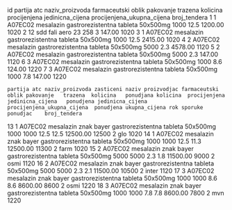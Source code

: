 id	partija	atc	naziv_proizvoda	farmaceutski  oblik	pakovanje	trazena  kolicina	procijenjena jedinicna_cijena	procijenjena_ukupna_cijena	broj_tendera
1	1	A07EC02	mesalazin	gastrorezistentna tableta	50x500mg	1000	12.5	1200.00	1020
2	12	sdd	fali	aero	23	258	3	147.00	1020
3	1	A07EC02	mesalazin	gastrorezistentna tableta	50x500mg	1000	12.5	2415.00	1020
4	2	A07EC02	mesalazin	gastrorezistentna tableta	50x500mg	5000	2.3	4578.00	1120
5	2	A07EC02	mesalazin	gastrorezistentna tableta	50x500mg	5000	2.3	147.00	1120
6	3	A07EC02	mesalazin	gastrorezistentna tableta	50x500mg	1000	8.6	124.00	1220
7	3	A07EC02	mesalazin	gastrorezistentna tableta	50x500mg	1000	7.8	147.00	1220







	partija	atc	naziv_proizvoda	zasticeni naziv	proizvodjac	farmaceutski  oblik	pakovanje	trazena  kolicina	ponudjana kolicina	procijenjena jedinicna_cijena	ponudjena jedinicna_cijena	procijenjena_ukupna_cijena	ponudjena ukupna_cijena	rok sporuke	ponudjac	broj_tendera
13	1	A07EC02	mesalazin	znak	bayer	gastrorezistentna tableta	50x500mg	1000	1000	12.5	12.5	12500.00	12500	2	glo	1020
14	1	A07EC02	mesalazin	znak	bayer	gastrorezistentna tableta	50x500mg	1000	1000	12.5	11.3	12500.00	11300	2	farm	1020
15	2	A07EC02	mesalazin	znak	bayer	gastrorezistentna tableta	50x500mg	5000	5000	2.3	1.8	11500.00	9000	2	osmi	1120
16	2	A07EC02	mesalazin	znak	bayer	gastrorezistentna tableta	50x500mg	5000	5000	2.3	2.1	11500.00	10500	2	inter	1120
17	3	A07EC02	mesalazin	znak	bayer	gastrorezistentna tableta	50x500mg	1000	1000	8.6	8.6	8600.00	8600	2	osmi	1220
18	3	A07EC02	mesalazin	znak	bayer	gastrorezistentna tableta	50x500mg	1000	1000	7.8	7.8	8600.00	7800	2	mvn	1220
